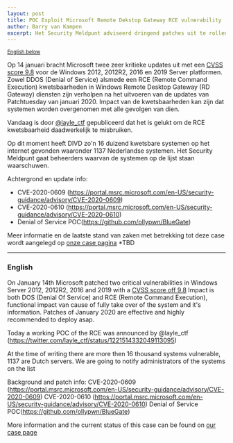 ```yaml
---
layout: post
title: POC Exploit Microsoft Remote Dekstop Gateway RCE vulnerability
author: Barry van Kampen
excerpt: Het Security Meldpunt adviseerd dringend patches uit te rollen / The Security Hotline is advising urgently to patch systems
---
```

<small>[English below](#english)</small>

Op 14 januari bracht Microsoft twee zeer kritieke updates uit met een [CVSS score 9.8](https://nvd.nist.gov/vuln-metrics/cvss/v3-calculator?calculator&version=3&vector=(CVSS:3.0/AV:N/AC:L/PR:N/UI:N/S:U/C:H/I:H/A:H/E:P/RL:O/RC:C)) voor de Windows 2012, 2012R2, 2016 en 2019 Server platformen. Zowel DDOS (Denial of Service) alsmede een RCE (Remote Command Execution) kwetsbaarheden in Windows Remote Desktop Gateway (RD Gateway) diensten zijn verholpen na het uitvoeren van de updates van Patchtuesday van januari 2020. Impact van de kwetsbaarheden kan zijn dat systemen worden overgenomen met alle gevolgen van dien.

Vandaag is door [@layle_ctf](https://twitter.com/layle_ctf/status/1221514332049113095) gepubliceerd dat het is gelukt om de RCE kwetsbaarheid daadwerkelijk te misbruiken.

Op dit moment heeft DIVD zo'n 16 duizend kwetsbare systemen op het internet gevonden waaronder 1137 Nederlandse systemen.
Het Security Meldpunt gaat beheerders waarvan de systemen op de lijst staan waarschuwen.

Achtergrond en update info:
* CVE-2020-0609 (https://portal.msrc.microsoft.com/en-US/security-guidance/advisory/CVE-2020-0609) 
* CVE-2020-0610 (https://portal.msrc.microsoft.com/en-US/security-guidance/advisory/CVE-2020-0610)
* Denial of Service POC(https://github.com/ollypwn/BlueGate)

Meer informatie en de laatste stand van zaken met betrekking tot deze case wordt aangelegd op [onze case pagina](/cases/divd-2020-00003-rdpgw/) *TBD

<hr>

### <a name="english"></a>English

On January 14th Microsoft patched two critical vulnerabilities in Windows Server 2012, 2012R2, 2016 and 2019 with a [CVSS score off 9.8](https://nvd.nist.gov/vuln-metrics/cvss/v3-calculator?calculator&version=3&vector=(CVSS:3.0/AV:N/AC:L/PR:N/UI:N/S:U/C:H/I:H/A:H/E:P/RL:O/RC:C))
Impact is both DOS (Denial Of Service) and RCE (Remote Command Execution), functional impact van cause of fully take over of the system and it's information. Patches of January 2020 are effective and highly recommended to deploy asap.

Today a working POC of the RCE was announced by @layle_ctf (https://twitter.com/layle_ctf/status/1221514332049113095)

At the time of writing there are more then 16 thousand systems vulnerable, 1137 are Dutch servers.
We are going to notify administrators of the systems on the list

Background and patch info:
CVE-2020-0609 (https://portal.msrc.microsoft.com/en-US/security-guidance/advisory/CVE-2020-0609) 
CVE-2020-0610 (https://portal.msrc.microsoft.com/en-US/security-guidance/advisory/CVE-2020-0610)
Denial of Service POC(https://github.com/ollypwn/BlueGate)

More information and the current status of this case can be found on [our case page](/cases/divd-2020-00003-rdpgw/)
